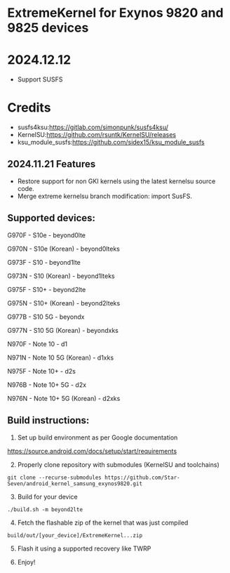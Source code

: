 # ExtremeKernel for Exynos 9820 and 9825 devices

# 2024.12.12
- Support SUSFS
# Credits
- susfs4ksu:https://gitlab.com/simonpunk/susfs4ksu/
- KernelSU:https://github.com/rsuntk/KernelSU/releases
- ksu_module_susfs:https://github.com/sidex15/ksu_module_susfs

## 2024.11.21 Features
- Restore support for non GKI kernels using the latest kernelsu source code.
- Merge extreme kernelsu branch modification: import SusFS.


## Supported devices:

G970F - S10e - beyond0lte

G970N - S10e (Korean) - beyond0lteks

G973F - S10 - beyond1lte

G973N - S10 (Korean) - beyond1lteks

G975F - S10+ - beyond2lte

G975N - S10+ (Korean) - beyond2lteks

G977B - S10 5G - beyondx

G977N - S10 5G (Korean) - beyondxks

N970F - Note 10 - d1

N971N - Note 10 5G (Korean) - d1xks

N975F - Note 10+ - d2s

N976B - Note 10+ 5G - d2x

N976N - Note 10+ 5G (Korean) - d2xks

## Build instructions:

1. Set up build environment as per Google documentation

https://source.android.com/docs/setup/start/requirements

2. Properly clone repository with submodules (KernelSU and toolchains)

```git clone --recurse-submodules https://github.com/Star-Seven/android_kernel_samsung_exynos9820.git```

3. Build for your device

```./build.sh -m beyond2lte```

4. Fetch the flashable zip of the kernel that was just compiled

```build/out/[your_device]/ExtremeKernel...zip```

5. Flash it using a supported recovery like TWRP

6. Enjoy!
